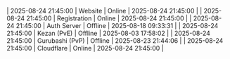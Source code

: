 | 2025-08-24 21:45:00 | Website | Online | 2025-08-24 21:45:00 |
| 2025-08-24 21:45:00 | Registration | Online | 2025-08-24 21:45:00 |
| 2025-08-24 21:45:00 | Auth Server | Offline | 2025-08-18 09:33:31 |
| 2025-08-24 21:45:00 | Kezan (PvE) | Offline | 2025-08-03 17:58:02 |
| 2025-08-24 21:45:00 | Gurubashi (PvP) | Offline | 2025-08-23 21:44:06 |
| 2025-08-24 21:45:00 | Cloudflare | Online | 2025-08-24 21:45:00 |
